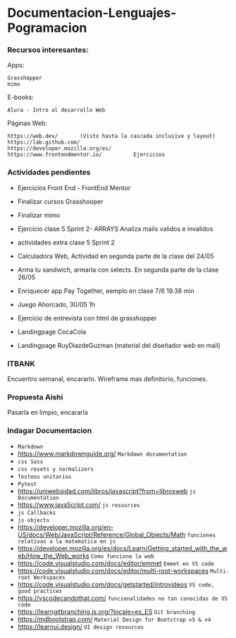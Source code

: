 # Documentacion-Lenguajes-Pogramacion

### Recursos interesantes:

Apps: 

    Grasshopper
    mimo

E-books:

    Alura - Intro al desarrollo Web

Páginas Web:

    https://web.dev/       (Visto hasta la cascada inclusive y layout)
    https://lab.github.com/
    https://developer.mozilla.org/es/
    https://www.frontendmentor.io/          Ejercicios

### Actividades pendientes
- Ejercicios Front End - FrontEnd Mentor

- Finalizar cursos Grasshooper
- Finalizar mimo

- Ejercicio clase 5 Sprint 2- ARRAYS
    Analiza mails validos e invalidos
- actividades extra clase 5 Sprint 2
- Calculadora Web, Actividad en segunda parte de la clase del 24/05
- Arma tu sandwich, armarla con selects. En segunda parte de la clase 26/05
- Enriquecer app Pay Together, eemplo en clase 7/6 19.38 min
- Juego Ahorcado, 30/05 1h
- Ejercicio de entrevista con html de grasshopper
- Landingpage CocaCola
- Landingpage RuyDiazdeGuzman (material del diseñador web en mail)



### ITBANK
Encuentro semanal, encararlo.
Wireframe mas definitorio, funciones.

### Propuesta Aishi
Pasarla en limpio, encararla




            
### Indagar Documentacion

- `Markdown`
- https://www.markdownguide.org/ `Markdown documentation`
- `css Sass`
- `css resets y normalizers`
- `Testeos unitarios`
- `Pytest`
- https://uniwebsidad.com/libros/javascript?from=librosweb `js Documentation`
- https://www.java5cript.com/ `js resources`
- `js Callbacks`
- `js objects`
- https://developer.mozilla.org/en-US/docs/Web/JavaScript/Reference/Global_Objects/Math `funciones relativas a la matematica en js`
- https://developer.mozilla.org/es/docs/Learn/Getting_started_with_the_web/How_the_Web_works `Como funciona la web`
- https://code.visualstudio.com/docs/editor/emmet `Emmet en VS code`
- https://code.visualstudio.com/docs/editor/multi-root-workspaces `Multi-root Workspaces`
- https://code.visualstudio.com/docs/getstarted/introvideos `VS code, good practices`
- https://vscodecandothat.com/  `funcionalidades no tan conocidas de VS code`
- https://learngitbranching.js.org/?locale=es_ES `Git branching`
- https://mdbootstrap.com/  `Material Design for Bootstrap v5 & v4`
- https://learnui.design/ `UI design resources`


